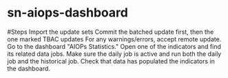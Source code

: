 # sn-aiops-dashboard

#Steps
Import the update sets
Commit the batched update first, then the one marked TBAC updates
For any warnings/errors, accept remote update.
Go to the dashboard "AIOPs Statistics."
Open one of the indicators and find its related data jobs. Make sure the daily job is active and run both the daily job and the historical job.
Check that data has populated the indicators in the dashboard.

